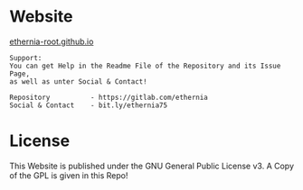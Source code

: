 # Website

[ethernia-root.github.io](https://ethernia-root.github.io)

    Support:
    You can get Help in the Readme File of the Repository and its Issue Page,
    as well as unter Social & Contact!
    
    Repository          - https://gitlab.com/ethernia
    Social & Contact    - bit.ly/ethernia75

# License
This Website is published under the GNU General Public License v3.
A Copy of the GPL is given in this Repo!
